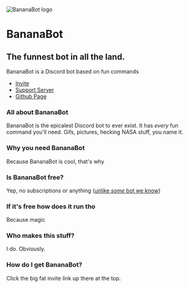 ![BananaBot logo](https://raw.githubusercontent.com/SuperBoyne/bananabotfiles/main/bananabot.png)
# BananaBot
## The funnest bot in all the land.
BananaBot is a Discord bot based on fun commands

- [Invite](https://discord.com/api/oauth2/authorize?client_id=761327978977820722&permissions=67632192&scope=bot "Invite BananaBot")
- [Support Server](https://discord.com/invite/qNKJFEbFg2 "BananaBot support server")
- [Github Page](https://github.com/SuperBoyne/BananaBot/ "BananaBot on Github")
### All about BananaBot
BananaBot is the epicalest Discord bot to ever exist. It has *every* fun command you'll need. Gifs, pictures, hecking NASA stuff, you name it.
### Why you need BananaBot
Because BananaBot is cool, that's why
### Is BananaBot free?
Yep, no subscriptions or anything ([unlike *some* bot we know](https://dankmemer.lol/ "hehehe"))
### If it's free how does it run tho
Because magic
### Who makes this stuff?
I do. Obviously.
### How do I get BananaBot?
Click the big fat invite link up there at the top.

